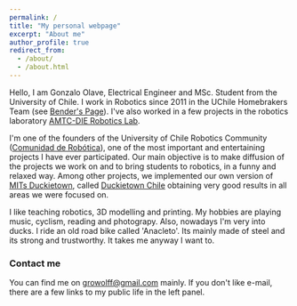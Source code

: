 ```yaml
---
permalink: /
title: "My personal webpage"
excerpt: "About me"
author_profile: true
redirect_from:
  - /about/
  - /about.html
---
```


Hello, I am Gonzalo Olave, Electrical Engineer and MSc. Student from the University of Chile.
I work in Robotics since 2011 in the UChile Homebrakers Team (see [Bender's Page](http://robotica-uchile.amtc.cl/bender-index.html)).
I've also worked in a few projects in the robotics laboratory [AMTC-DIE Robotics Lab](http://robotica-uchile.amtc.cl/).

I'm one of the founders of the University of Chile Robotics Community ([Comunidad de Robótica](https://www.facebook.com/ComunidadRoboticaUChile/)), one of the most important and entertaining projects I have ever participated. Our main objective is to make diffusion of the projects we work on and to bring students to robotics, in a funny and relaxed way. Among other projects, we implemented our own version of [MITs Duckietown](http://duckietown.org/), called [Duckietown Chile](http://duckietown.cl/) obtaining very good results in all areas we were focused on.

I like teaching robotics, 3D modelling and printing. My hobbies are playing music, cyclism, reading and photograpy. Also, nowadays I'm very into ducks.
I ride an old road bike called 'Anacleto'. Its mainly made of steel and its strong and trustworthy. It takes me anyway I want to.

### Contact me

You can find me on [growolff@gmail.com](growolff@gmail.com) mainly. If you don't like e-mail, there are a few links to my public life in the left panel.
